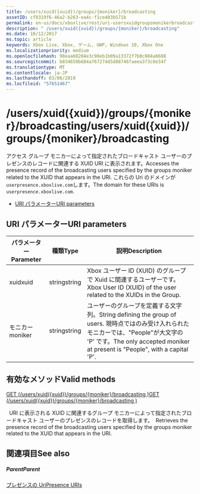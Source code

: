 ```yaml
---
title: /users/xuid({xuid})/groups/{moniker}/broadcasting
assetID: cf8319f6-46a2-b263-ea4c-f1ce403b571b
permalink: en-us/docs/xboxlive/rest/uri-usersxuidgroupsmonikerbroadcasting.html
description: " /users/xuid({xuid})/groups/{moniker}/broadcasting"
ms.date: 10/12/2017
ms.topic: article
keywords: Xbox Live, Xbox, ゲーム, UWP, Windows 10, Xbox One
ms.localizationpriority: medium
ms.openlocfilehash: 98eaa60204e3c98eb1b09a13372f7b0c084a6608
ms.sourcegitcommit: b034650b684a767274d5d88746faeea373c8e34f
ms.translationtype: MT
ms.contentlocale: ja-JP
ms.lasthandoff: 03/06/2019
ms.locfileid: "57651467"
---
```

# <a name="usersxuidxuidgroupsmonikerbroadcasting"></a><span data-ttu-id="a037f-104">/users/xuid({xuid})/groups/{moniker}/broadcasting</span><span class="sxs-lookup"><span data-stu-id="a037f-104">/users/xuid({xuid})/groups/{moniker}/broadcasting</span></span>
<span data-ttu-id="a037f-105">アクセス グループ モニカーによって指定されたブロードキャスト ユーザーのプレゼンスのレコードに関連する XUID URI に表示されます。</span><span class="sxs-lookup"><span data-stu-id="a037f-105">Accesses the presence record of the broadcasting users specified by the groups moniker related to the XUID that appears in the URI.</span></span> <span data-ttu-id="a037f-106">これらの Uri のドメインが`userpresence.xboxlive.com`します。</span><span class="sxs-lookup"><span data-stu-id="a037f-106">The domain for these URIs is `userpresence.xboxlive.com`.</span></span>
 
  * [<span data-ttu-id="a037f-107">URI パラメーター</span><span class="sxs-lookup"><span data-stu-id="a037f-107">URI parameters</span></span>](#ID4EV)
 
<a id="ID4EV"></a>

 
## <a name="uri-parameters"></a><span data-ttu-id="a037f-108">URI パラメーター</span><span class="sxs-lookup"><span data-stu-id="a037f-108">URI parameters</span></span>
 
| <span data-ttu-id="a037f-109">パラメーター</span><span class="sxs-lookup"><span data-stu-id="a037f-109">Parameter</span></span>| <span data-ttu-id="a037f-110">種類</span><span class="sxs-lookup"><span data-stu-id="a037f-110">Type</span></span>| <span data-ttu-id="a037f-111">説明</span><span class="sxs-lookup"><span data-stu-id="a037f-111">Description</span></span>| 
| --- | --- | --- | 
| <span data-ttu-id="a037f-112">xuid</span><span class="sxs-lookup"><span data-stu-id="a037f-112">xuid</span></span>| <span data-ttu-id="a037f-113">string</span><span class="sxs-lookup"><span data-stu-id="a037f-113">string</span></span>| <span data-ttu-id="a037f-114">Xbox ユーザー ID (XUID) のグループで Xuid に関連するユーザーです。</span><span class="sxs-lookup"><span data-stu-id="a037f-114">Xbox User ID (XUID) of the user related to the XUIDs in the Group.</span></span>| 
| <span data-ttu-id="a037f-115">モニカー</span><span class="sxs-lookup"><span data-stu-id="a037f-115">moniker</span></span>| <span data-ttu-id="a037f-116">string</span><span class="sxs-lookup"><span data-stu-id="a037f-116">string</span></span>| <span data-ttu-id="a037f-117">ユーザーのグループを定義する文字列。</span><span class="sxs-lookup"><span data-stu-id="a037f-117">String defining the group of users.</span></span> <span data-ttu-id="a037f-118">現時点ではのみ受け入れられたモニカーでは、"People"が大文字の 'P' です。</span><span class="sxs-lookup"><span data-stu-id="a037f-118">The only accepted moniker at present is "People", with a capital 'P'.</span></span>| 
  
<a id="ID4E4B"></a>

 
## <a name="valid-methods"></a><span data-ttu-id="a037f-119">有効なメソッド</span><span class="sxs-lookup"><span data-stu-id="a037f-119">Valid methods</span></span>

[<span data-ttu-id="a037f-120">GET (/users/xuid({xuid})/groups/{moniker}/broadcasting )</span><span class="sxs-lookup"><span data-stu-id="a037f-120">GET (/users/xuid({xuid})/groups/{moniker}/broadcasting )</span></span>](uri-usersxuidgroupsmonikerbroadcastingget.md)

<span data-ttu-id="a037f-121">&nbsp;&nbsp;URI に表示される XUID に関連するグループ モニカーによって指定されたブロードキャスト ユーザーのプレゼンスのレコードを取得します。</span><span class="sxs-lookup"><span data-stu-id="a037f-121">&nbsp;&nbsp;Retrieves the presence record of the broadcasting users specified by the groups moniker related to the XUID that appears in the URI.</span></span>
 
<a id="ID4EHC"></a>

 
## <a name="see-also"></a><span data-ttu-id="a037f-122">関連項目</span><span class="sxs-lookup"><span data-stu-id="a037f-122">See also</span></span>
 
<a id="ID4EJC"></a>

 
##### <a name="parent"></a><span data-ttu-id="a037f-123">Parent</span><span class="sxs-lookup"><span data-stu-id="a037f-123">Parent</span></span> 

[<span data-ttu-id="a037f-124">プレゼンスの Uri</span><span class="sxs-lookup"><span data-stu-id="a037f-124">Presence URIs</span></span>](atoc-reference-presence.md)

   